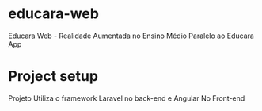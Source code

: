 # educara-web
Educara Web - Realidade Aumentada no Ensino Médio
Paralelo ao Educara App

# Project setup
Projeto Utiliza o framework Laravel no back-end e Angular No Front-end 
